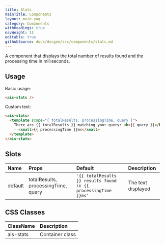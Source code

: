 ```yaml
---
title: Stats
mainTitle: Components
layout: main.pug
category: Components
withHeadings: true
navWeight: 11
editable: true
githubSource: docs/docgen/src/components/stats.md
---
```


A component that displays the total number of results found and the processing time in milliseconds.

## Usage

Basic usage:

```html
<ais-stats />
```

Custom text:

```html
<ais-stats>
  <template scope="{ totalResults, processingTime, query }">
    There are {{ totalResults }} matching your query: <b>{{ query }}</b>
    - <small>{{ processingTime }}ms</small>
  </template>
</ais-stats>
```

## Slots

| Name    | Props                               | Default                                                        | Description        |
|:--------|:------------------------------------|:---------------------------------------------------------------|:-------------------|
| default | totalResults, processingTime, query | `'{{ totalResults }} results found in {{ processingTime }}ms'` | The text displayed |


## CSS Classes

| ClassName | Description     |
|:----------|:----------------|
| ais-stats | Container class |

